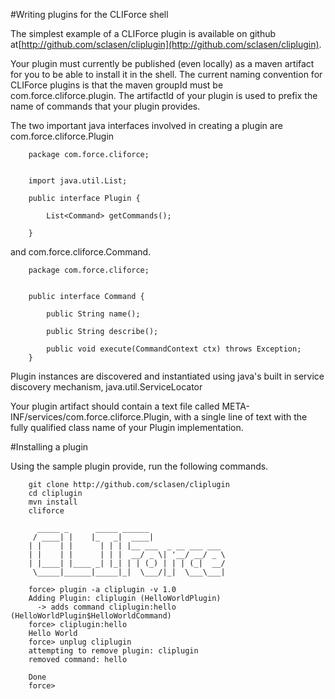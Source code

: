 #Writing plugins for the CLIForce shell

The simplest example of a CLIForce plugin is available on github at[http://github.com/sclasen/cliplugin](http://github.com/sclasen/cliplugin).

Your plugin must currently be published (even locally) as a maven artifact for you to be able to install it in the shell. The current naming
convention for CLIForce plugins is that the maven groupId must be com.force.cliforce.plugin. The artifactId of your plugin is used to prefix the name of commands
that your plugin provides.

The two important java interfaces involved in creating a plugin are com.force.cliforce.Plugin

        package com.force.cliforce;


        import java.util.List;

        public interface Plugin {

            List<Command> getCommands();

        }


and com.force.cliforce.Command.

        package com.force.cliforce;


        public interface Command {

            public String name();

            public String describe();

            public void execute(CommandContext ctx) throws Exception;
        }


Plugin instances are discovered and instantiated using java's built in service discovery mechanism, java.util.ServiceLocator

Your plugin artifact should contain a text file called META-INF/services/com.force.cliforce.Plugin, with a single line of text with the fully qualified class name of your Plugin implementation.

#Installing a plugin

Using the sample plugin provide, run the following commands.

        git clone http://github.com/sclasen/cliplugin
        cd cliplugin
        mvn install
        cliforce

          _____ _      _____ ______
         / ____| |    |_   _|  ____|
        | |    | |      | | | |__ ___  _ __ ___ ___
        | |    | |      | | |  __/ _ \| '__/ __/ _ \
        | |____| |____ _| |_| | | (_) | | | (_|  __/
         \_____|______|_____|_|  \___/|_|  \___\___|

        force> plugin -a cliplugin -v 1.0
        Adding Plugin: cliplugin (HelloWorldPlugin)
          -> adds command cliplugin:hello (HelloWorldPlugin$HelloWorldCommand)
        force> cliplugin:hello
        Hello World
        force> unplug cliplugin
        attempting to remove plugin: cliplugin
        removed command: hello

        Done
        force>



